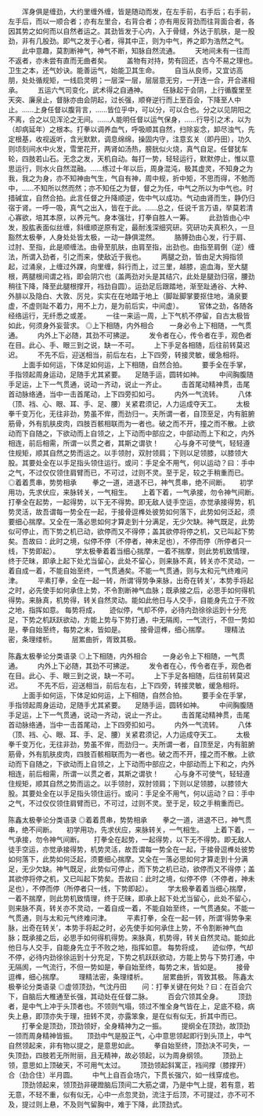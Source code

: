 <!-- { "loadSidebar": true } -->
　　浑身俱是缠劲，大约里缠外缠，皆是随动而发，在左手前，右手后；右手前，左手后，而以一顺合者；亦有左里合，右背合者；亦有用反背劲而往背面合者，各因其势之如何而以自然者运之。其劲皆发于心内，入于骨缝，外达于肌肤，是一股劲，非有几股劲。即气之发于心者，得其中正，则为中气，养之即为浩然之气。
　　此中意趣，莫割断神气，神气不断，知脉自然流通。
　　天地间未有一往而不返者，亦未尝有直而无曲者矣。
　　盖物有对持，势有回还，古今不易之理也。　　卫生之本，还气妙诀。能善运气，始能卫其生命。
　　自当从良师，又宜访高朋，处处循规矩，一线启灵明；一层深一层，层层意无穷，一开连一合，开合递相承。
　　五运六气司变化，武术得之自通神。
　　任脉起于会阴，上行循腹里至天突、廉泉止，督脉亦由会阴起，过长强，顺脊逆行而上至百会，下降至人中止。……上身任督以腹背言，……皆位乎中，可以分，可以合也。分之以见阴阳之不离，合之以见浑沦之无间。……人能明任督以运气保身，……行导引之术，以为（却病延年）之根本。打拳以调养血气，呼吸顺其自然，扫除妄念，卸尽浊气，先定根基，收视返听，含光默默，调息绵绵，操固内守，注意玄关（即丹田），功久则顷刻间水中火发，雪里花开，两肾如汤热，膀胱似火烧，真气自足。任督犹车轮，四肢若山石。无念之发，天机自动。每打一势，轻轻运行，默默停止，惟以意思运行，则水火自然混融。……练过十年以后，周身混沌，极其虚灵，不知身之为我，我之为身，亦不知神由气生，气自有神，周中规，折中矩，不思而得，不勉而中，……不知所以然而然；亦不知任之为督，督之为任，中气之所以为中气也。时措碱宜，自然合拍。此言任督之升降顺逆，佐中气以成功。气动由肾而生，静仍归宿于肾。一呼一吸，真气之出入，皆在于此。……总之，任说千言万语，举莫若清心寡欲，培其本原，以养元气。身本强壮，打拳自胜人一筹。
　　此劲皆由心中发，股肱表面似丝缠，斜缠顺逆原有定，最耐浅深细究研。究研功夫真积久，一旦豁然太极拳，人身处处皆太极，一动一静俱混然。
　　胳膊劲由心发，行于肩、过肘、至指，此是顺缠法。由骨至肌肤，由肩至指，出劲也。由指至肩倒（逆）缠法，所谓入劲者，引之而来，使敌近于我也。
　　两腿之劲，皆由足大拇指领起，过涌泉，上缠过外踝，向里缠，斜行而上，过三里，越膝，逾血海，至大腿根，两腿根间谓之裆，即会阴穴也（盖两劲对头是其结穴，此处是腿劲归宿，腰劲稍往下降，降至此腿根撑开，裆劲自圆）。运劲足后跟踏地，渐至趾通谷、大种、外腓以及隐白、大敦、厉兑，实实在在地踏于地上（脚趾脚掌要抠住地，涌泉要虚，不虚则趾不着力，用不上力，是为前后实，中间虚）。
　　官体之劲，各随各经络运行，无纤悉之或差。
　　一往一来运一周，上下气机不停留，自古太极皆如此，何须身外妄营求。
◎上下相随，内外相合
　　一身必令上下相随，一气贯通。
　　内外上下必随，其劲不可拂逆。
　　发令者在心，传令者在手，观色者在目。此心、手、眼三到之说，缺一不可。
　　上下手足各相随，后往前转莫迟迟。
　　不先不后，迎送相当，前后左右，上下四旁，转接灵敏，缓急相将。
　　上面手如何运，下体足如何运，上下相随，自然合拍。
　　要手全在手掌，手指领起周身运动，足随手尤其紧要。　　足随手运，圆转如神。
　　中间胸腹随手足运，上下一气贯通，说动一齐动，说止一齐止。
　　击首尾动精神贯，击尾首动脉络通，当中一击首尾动，上下四旁扣如弓。
　　内外一气流转。
　　八体（顶、裆、心、眼、耳、手、足、腰）关紧君须记，人力运成夺天工。
　　太极拳千变万化，无往非劲，势虽不侔，而劲归一。夫所谓一者，自顶至足，内有脏腑筋骨，外有肌肤皮肉，四肢百骸相联而为一者也。破之而不开，撞之而不散。上欲动而下自随之，下欲动而上自领之，上下动而中部应之，中部动而上下和之，内外相连，前后相需，所谓一以贯之者，其斯之谓欤！
　　心与身不可使气，轻轻遵住规矩，顺其自然之势而运之。以手领肘，双肘领肩；下则以足领膝，以膝领大股。其要处全在以手足指头领住运行。或问：手足全不用气，何以运动？曰：手中之气，不过仅仅领住肩臂而已，不可过，过则不灵。至于足，较之手稍重而已。
◎着着贯串，势势相承
　　拳之一道，进退不已，神气贯串，绝不间断。　　初学用功，先求伏应，来脉转关，一气相生。　　上着下着，一气承接，勿令神气间断。　　打拳全在起势，一起得势，以下无不得势。即无敌人徒手空运，亦觉承接得势，机势灵活，故吾谓每一势全在一起，于接骨逗榫处彼势如何落下，此势如何泛起，须要细心揣摩。又全在一落必思如何才算走到十分满足，无少欠缺。神气既足，此势似可停止，而下势之机已动，欲停而又不得停；盖其欲停将停之机，又已叫起下势矣。吾故曰：此时之境，似停不停（不停者，神未足也），不停而停（所停者只一线，下势即起）。
　　学太极拳着着当细心揣摩，一着不揣摩，则此势机致情理，终于茫昧，即承上起下处尤当留心，此处不留心，则来脉不真，转关亦不灵动，一着自成一着，不能自始至终，一气贯通矣。不能一气贯通，则与太和元气终难问津。
　　平素打拳，全在一起一转，所谓‘得势争来脉，出奇在转关’，本势手将起之时，必先使手如何承住上势，不令割断神气血脉；既承接之后，必思手如何得机得势。来脉真，机势得，转关自然灵动。能如此他日与人交手，自能身先立于不败之地，指挥如意。
每势将成，　　迹似停，气却不停，必待内劲徐徐运到十分充足，下势之机跃跃欲动，方能上势与下势打通，中无隔阂，一气流行，不但一势如是，拳自始至终，每势之末，皆如是。
　　接骨逗榫，细心揣摩。
　　理精法密，条理缕析。
　　层累曲折，胥致其极。 

陈鑫太极拳论分类语录
◎上下相随，内外相合 
　　一身必令上下相随，一气贯通。
　　内外上下必随，其劲不可拂逆。
　　发令者在心，传令者在手，观色者在目。此心、手、眼三到之说，缺一不可。
　　上下手足各相随，后往前转莫迟迟。
　　不先不后，迎送相当，前后左右，上下四旁，转接灵敏，缓急相将。
　　上面手如何运，下体足如何运，上下相随，自然合拍。
　　要手全在手掌，手指领起周身运动，足随手尤其紧要。　　足随手运，圆转如神。
　　中间胸腹随手足运，上下一气贯通，说动一齐动，说止一齐止。
　　击首尾动精神贯，击尾首动脉络通，当中一击首尾动，上下四旁扣如弓。
　　内外一气流转。
　　八体（顶、裆、心、眼、耳、手、足、腰）关紧君须记，人力运成夺天工。
　　太极拳千变万化，无往非劲，势虽不侔，而劲归一。夫所谓一者，自顶至足，内有脏腑筋骨，外有肌肤皮肉，四肢百骸相联而为一者也。破之而不开，撞之而不散。上欲动而下自随之，下欲动而上自领之，上下动而中部应之，中部动而上下和之，内外相连，前后相需，所谓一以贯之者，其斯之谓欤！
　　心与身不可使气，轻轻遵住规矩，顺其自然之势而运之。以手领肘，双肘领肩；下则以足领膝，以膝领大股。其要处全在以手足指头领住运行。或问：手足全不用气，何以运动？曰：手中之气，不过仅仅领住肩臂而已，不可过，过则不灵。至于足，较之手稍重而已。 

陈鑫太极拳论分类语录
◎着着贯串，势势相承 
　　拳之一道，进退不已，神气贯串，绝不间断。　　初学用功，先求伏应，来脉转关，一气相生。　　上着下着，一气承接，勿令神气间断。　　打拳全在起势，一起得势，以下无不得势。即无敌人徒手空运，亦觉承接得势，机势灵活，故吾谓每一势全在一起，于接骨逗榫处彼势如何落下，此势如何泛起，须要细心揣摩。又全在一落必思如何才算走到十分满足，无少欠缺。神气既足，此势似可停止，而下势之机已动，欲停而又不得停；盖其欲停将停之机，又已叫起下势矣。吾故曰：此时之境，似停不停（不停者，神未足也），不停而停（所停者只一线，下势即起）。
　　学太极拳着着当细心揣摩，一着不揣摩，则此势机致情理，终于茫昧，即承上起下处尤当留心，此处不留心，则来脉不真，转关亦不灵动，一着自成一着，不能自始至终，一气贯通矣。不能一气贯通，则与太和元气终难问津。
　　平素打拳，全在一起一转，所谓‘得势争来脉，出奇在转关’，本势手将起之时，必先使手如何承住上势，不令割断神气血脉；既承接之后，必思手如何得机得势。来脉真，机势得，转关自然灵动。能如此他日与人交手，自能身先立于不败之地，指挥如意。
每势将成，　　迹似停，气却不停，必待内劲徐徐运到十分充足，下势之机跃跃欲动，方能上势与下势打通，中无隔阂，一气流行，不但一势如是，拳自始至终，每势之末，皆如是。
　　接骨逗榫，细心揣摩。
　　理精法密，条理缕析。
　　层累曲折，胥致其极。 
陈鑫太极拳论分类语录
◎虚领顶劲，气沈丹田 
　　问：打拳关键在何处？曰：在百会穴下，自脑后大椎通至长强，其动处在任督二脉。
　　百会穴领其全身。
　　顶劲者，是中气上冲于头顶者也。不领则气塌，领过不惟全身气皆在上，足底不稳，病失上悬，即顶亦失于理，扭转不灵，亦露笨象，是在似有似无，折其中而已。
　　打拳全是顶劲，顶劲领好，全身精神为之一振。
　　提纲全在顶劲，故顶劲一领而周身精神皆振。　　顶劲中气是股正气，心中意思领起即行到头顶上，中气自然领起来，非有物以提之，是意思如此。
　　拳自始至终，顶劲决不可失，一失顶劲，四肢若无所附丽，且无精神，故必领起，以为周身纲领。
　　顶劲上领，意思如上顶破天，不可用气太过。
　　顶劲领起斜寓正，裆间撑（膝撑开）合（劲合住）半月圆。
　　中气上自百会场穴，下贯长强穴，如一线穿成也。
　　顶劲领起来，领顶劲非硬蹬脑后顶间二大筋之谓，乃是中气上提，若有意，若无意，不轻不重，似有似无，心中一点忽灵劲，流注于后顶，不可提过，亦不可不及，提过则上悬，不及则气留胸中，难于下降，此顶劲式。
